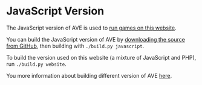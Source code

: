 JavaScript Version
==================
The JavaScript version of AVE is used to [run games on this website](/play).

You can build the JavaScript version of AVE by [downloading the source from GitHub](/git),
then building with `./build.py javascript`.

To build the version used on this website (a mixture of JavaScript and PHP), run
`./build.py website`.

You more information about building different version of AVE [here](/docs/build.md).

